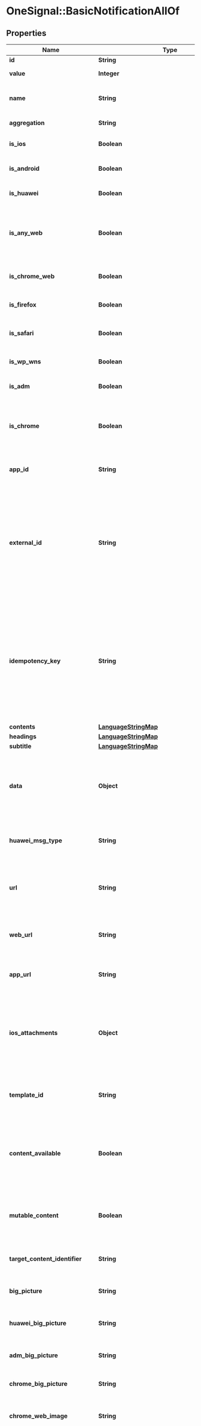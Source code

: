 # OneSignal::BasicNotificationAllOf

## Properties

| Name | Type | Description | Notes |
| ---- | ---- | ----------- | ----- |
| **id** | **String** |  | [optional] |
| **value** | **Integer** |  | [optional][readonly] |
| **name** | **String** | Required for SMS Messages. An identifier for tracking message within the OneSignal dashboard or export analytics. Not shown to end user. | [optional] |
| **aggregation** | **String** |  | [optional][readonly] |
| **is_ios** | **Boolean** | Indicates whether to send to all devices registered under your app&#39;s Apple iOS platform. | [optional] |
| **is_android** | **Boolean** | Indicates whether to send to all devices registered under your app&#39;s Google Android platform. | [optional] |
| **is_huawei** | **Boolean** | Indicates whether to send to all devices registered under your app&#39;s Huawei Android platform. | [optional] |
| **is_any_web** | **Boolean** | Indicates whether to send to all subscribed web browser users, including Chrome, Firefox, and Safari. You may use this instead as a combined flag instead of separately enabling isChromeWeb, isFirefox, and isSafari, though the three options are equivalent to this one.  | [optional] |
| **is_chrome_web** | **Boolean** | Indicates whether to send to all Google Chrome, Chrome on Android, and Mozilla Firefox users registered under your Chrome &amp; Firefox web push platform. | [optional] |
| **is_firefox** | **Boolean** | Indicates whether to send to all Mozilla Firefox desktop users registered under your Firefox web push platform. | [optional] |
| **is_safari** | **Boolean** | Does not support iOS Safari. Indicates whether to send to all Apple&#39;s Safari desktop users registered under your Safari web push platform. Read more iOS Safari | [optional] |
| **is_wp_wns** | **Boolean** | Indicates whether to send to all devices registered under your app&#39;s Windows platform. | [optional] |
| **is_adm** | **Boolean** | Indicates whether to send to all devices registered under your app&#39;s Amazon Fire platform. | [optional] |
| **is_chrome** | **Boolean** | This flag is not used for web push Please see isChromeWeb for sending to web push users. This flag only applies to Google Chrome Apps &amp; Extensions. Indicates whether to send to all devices registered under your app&#39;s Google Chrome Apps &amp; Extension platform.  | [optional] |
| **app_id** | **String** | Required: Your OneSignal Application ID, which can be found in Keys &amp; IDs. It is a UUID and looks similar to 8250eaf6-1a58-489e-b136-7c74a864b434.  | [optional] |
| **external_id** | **String** | [DEPRECATED] Correlation and idempotency key. A request received with this parameter will first look for another notification with the same external_id. If one exists, a notification will not be sent, and result of the previous operation will instead be returned. Therefore, if you plan on using this feature, it&#39;s important to use a good source of randomness to generate the UUID passed here. This key is only idempotent for 30 days. After 30 days, the notification could be removed from our system and a notification with the same external_id will be sent again.   See Idempotent Notification Requests for more details writeOnly: true  | [optional] |
| **idempotency_key** | **String** | Correlation and idempotency key. A request received with this parameter will first look for another notification with the same idempotency key. If one exists, a notification will not be sent, and result of the previous operation will instead be returned. Therefore, if you plan on using this feature, it&#39;s important to use a good source of randomness to generate the UUID passed here. This key is only idempotent for 30 days. After 30 days, the notification could be removed from our system and a notification with the same idempotency key will be sent again.   See Idempotent Notification Requests for more details writeOnly: true  | [optional] |
| **contents** | [**LanguageStringMap**](LanguageStringMap.md) |  | [optional] |
| **headings** | [**LanguageStringMap**](LanguageStringMap.md) |  | [optional] |
| **subtitle** | [**LanguageStringMap**](LanguageStringMap.md) |  | [optional] |
| **data** | **Object** | Channel: Push Notifications Platform: Huawei A custom map of data that is passed back to your app. Same as using Additional Data within the dashboard. Can use up to 2048 bytes of data. Example: {\&quot;abc\&quot;: 123, \&quot;foo\&quot;: \&quot;bar\&quot;, \&quot;event_performed\&quot;: true, \&quot;amount\&quot;: 12.1}  | [optional] |
| **huawei_msg_type** | **String** | Channel: Push Notifications Platform: Huawei Use \&quot;data\&quot; or \&quot;message\&quot; depending on the type of notification you are sending. More details in Data &amp; Background Notifications.  | [optional] |
| **url** | **String** | Channel: Push Notifications Platform: All The URL to open in the browser when a user clicks on the notification. Note: iOS needs https or updated NSAppTransportSecurity in plist This field supports inline substitutions. Omit if including web_url or app_url Example: https://onesignal.com  | [optional] |
| **web_url** | **String** | Channel: Push Notifications Platform: All Browsers Same as url but only sent to web push platforms. Including Chrome, Firefox, Safari, Opera, etc. Example: https://onesignal.com  | [optional] |
| **app_url** | **String** | Channel: Push Notifications Platform: All Browsers Same as url but only sent to web push platforms. Including iOS, Android, macOS, Windows, ChromeApps, etc. Example: https://onesignal.com  | [optional] |
| **ios_attachments** | **Object** | Channel: Push Notifications Platform: iOS 10+ Adds media attachments to notifications. Set as JSON object, key as a media id of your choice and the value as a valid local filename or URL. User must press and hold on the notification to view. Do not set mutable_content to download attachments. The OneSignal SDK does this automatically Example: {\&quot;id1\&quot;: \&quot;https://domain.com/image.jpg\&quot;}  | [optional] |
| **template_id** | **String** | Channel: Push Notifications Platform: All Use a template you setup on our dashboard. The template_id is the UUID found in the URL when viewing a template on our dashboard. Example: be4a8044-bbd6-11e4-a581-000c2940e62c  | [optional] |
| **content_available** | **Boolean** | Channel: Push Notifications Platform: iOS Sending true wakes your app from background to run custom native code (Apple interprets this as content-available&#x3D;1). Note: Not applicable if the app is in the \&quot;force-quit\&quot; state (i.e app was swiped away). Omit the contents field to prevent displaying a visible notification.  | [optional] |
| **mutable_content** | **Boolean** | Channel: Push Notifications Platform: iOS 10+ Always defaults to true and cannot be turned off. Allows tracking of notification receives and changing of the notification content in your app before it is displayed. Triggers didReceive(_:withContentHandler:) on your UNNotificationServiceExtension.  | [optional] |
| **target_content_identifier** | **String** | Channel: Push Notifications Platform: iOS 13+ Use to target a specific experience in your App Clip, or to target your notification to a specific window in a multi-scene App.  | [optional] |
| **big_picture** | **String** | Channel: Push Notifications Platform: Android Picture to display in the expanded view. Can be a drawable resource name or a URL.  | [optional] |
| **huawei_big_picture** | **String** | Channel: Push Notifications Platform: Huawei Picture to display in the expanded view. Can be a drawable resource name or a URL.  | [optional] |
| **adm_big_picture** | **String** | Channel: Push Notifications Platform: Amazon Picture to display in the expanded view. Can be a drawable resource name or a URL.  | [optional] |
| **chrome_big_picture** | **String** | Channel: Push Notifications Platform: ChromeApp Large picture to display below the notification text. Must be a local URL.  | [optional] |
| **chrome_web_image** | **String** | Channel: Push Notifications Platform: Chrome 56+ Sets the web push notification&#39;s large image to be shown below the notification&#39;s title and text. Please see Web Push Notification Icons.  | [optional] |
| **buttons** | [**Array&lt;Button&gt;**](Button.md) | Channel: Push Notifications Platform: iOS 8.0+, Android 4.1+, and derivatives like Amazon Buttons to add to the notification. Icon only works for Android. Buttons show in reverse order of array position i.e. Last item in array shows as first button on device. Example: [{\&quot;id\&quot;: \&quot;id2\&quot;, \&quot;text\&quot;: \&quot;second button\&quot;, \&quot;icon\&quot;: \&quot;ic_menu_share\&quot;}, {\&quot;id\&quot;: \&quot;id1\&quot;, \&quot;text\&quot;: \&quot;first button\&quot;, \&quot;icon\&quot;: \&quot;ic_menu_send\&quot;}]  | [optional] |
| **web_buttons** | [**Array&lt;WebButton&gt;**](WebButton.md) | Channel: Push Notifications Platform: Chrome 48+ Add action buttons to the notification. The id field is required. Example: [{\&quot;id\&quot;: \&quot;like-button\&quot;, \&quot;text\&quot;: \&quot;Like\&quot;, \&quot;icon\&quot;: \&quot;http://i.imgur.com/N8SN8ZS.png\&quot;, \&quot;url\&quot;: \&quot;https://yoursite.com\&quot;}, {\&quot;id\&quot;: \&quot;read-more-button\&quot;, \&quot;text\&quot;: \&quot;Read more\&quot;, \&quot;icon\&quot;: \&quot;http://i.imgur.com/MIxJp1L.png\&quot;, \&quot;url\&quot;: \&quot;https://yoursite.com\&quot;}]  | [optional] |
| **ios_category** | **String** | Channel: Push Notifications Platform: iOS Category APS payload, use with registerUserNotificationSettings:categories in your Objective-C / Swift code. Example: calendar category which contains actions like accept and decline iOS 10+ This will trigger your UNNotificationContentExtension whose ID matches this category.  | [optional] |
| **android_channel_id** | **String** | Channel: Push Notifications Platform: Android The Android Oreo Notification Category to send the notification under. See the Category documentation on creating one and getting it&#39;s id.  | [optional] |
| **huawei_channel_id** | **String** | Channel: Push Notifications Platform: Huawei The Android Oreo Notification Category to send the notification under. See the Category documentation on creating one and getting it&#39;s id.  | [optional] |
| **existing_android_channel_id** | **String** | Channel: Push Notifications Platform: Android Use this if you have client side Android Oreo Channels you have already defined in your app with code.  | [optional] |
| **huawei_existing_channel_id** | **String** | Channel: Push Notifications Platform: Huawei Use this if you have client side Android Oreo Channels you have already defined in your app with code.  | [optional] |
| **android_background_layout** | [**BasicNotificationAllOfAndroidBackgroundLayout**](BasicNotificationAllOfAndroidBackgroundLayout.md) |  | [optional] |
| **small_icon** | **String** | Channel: Push Notifications Platform: Android Icon shown in the status bar and on the top left of the notification. If not set a bell icon will be used or ic_stat_onesignal_default if you have set this resource name. See: How to create small icons  | [optional] |
| **huawei_small_icon** | **String** | Channel: Push Notifications Platform: Huawei Icon shown in the status bar and on the top left of the notification. Use an Android resource path (E.g. /drawable/small_icon). Defaults to your app icon if not set.  | [optional] |
| **large_icon** | **String** | Channel: Push Notifications Platform: Android Can be a drawable resource name or a URL. See: How to create large icons  | [optional] |
| **huawei_large_icon** | **String** | Channel: Push Notifications Platform: Huawei Can be a drawable resource name or a URL. See: How to create large icons  | [optional] |
| **adm_small_icon** | **String** | Channel: Push Notifications Platform: Amazon If not set a bell icon will be used or ic_stat_onesignal_default if you have set this resource name. See: How to create small icons  | [optional] |
| **adm_large_icon** | **String** | Channel: Push Notifications Platform: Amazon If blank the small_icon is used. Can be a drawable resource name or a URL. See: How to create large icons  | [optional] |
| **chrome_web_icon** | **String** | Channel: Push Notifications Platform: Chrome Sets the web push notification&#39;s icon. An image URL linking to a valid image. Common image types are supported; GIF will not animate. We recommend 256x256 (at least 80x80) to display well on high DPI devices. Firefox will also use this icon, unless you specify firefox_icon.  | [optional] |
| **chrome_web_badge** | **String** | Channel: Push Notifications Platform: Chrome Sets the web push notification icon for Android devices in the notification shade. Please see Web Push Notification Badge.  | [optional] |
| **firefox_icon** | **String** | Channel: Push Notifications Platform: Firefox Not recommended Few people need to set Firefox-specific icons. We recommend setting chrome_web_icon instead, which Firefox will also use. Sets the web push notification&#39;s icon for Firefox. An image URL linking to a valid image. Common image types are supported; GIF will not animate. We recommend 256x256 (at least 80x80) to display well on high DPI devices.  | [optional] |
| **chrome_icon** | **String** | Channel: Push Notifications Platform: ChromeApp This flag is not used for web push For web push, please see chrome_web_icon instead. The local URL to an icon to use. If blank, the app icon will be used.  | [optional] |
| **ios_sound** | **String** | Channel: Push Notifications Platform: iOS Sound file that is included in your app to play instead of the default device notification sound. Pass nil to disable vibration and sound for the notification. Example: \&quot;notification.wav\&quot;  | [optional] |
| **android_sound** | **String** | Channel: Push Notifications Platform: Android &amp;#9888;&amp;#65039;Deprecated, this field doesn&#39;t work on Android 8 (Oreo) and newer devices! Please use Notification Categories / Channels noted above instead to support ALL versions of Android. Sound file that is included in your app to play instead of the default device notification sound. Pass nil to disable sound for the notification. NOTE: Leave off file extension for Android. Example: \&quot;notification\&quot;  | [optional] |
| **huawei_sound** | **String** | Channel: Push Notifications Platform: Huawei &amp;#9888;&amp;#65039;Deprecated, this field ONLY works on EMUI 5 (Android 7 based) and older devices. Please also set Notification Categories / Channels noted above to support EMUI 8 (Android 8 based) devices. Sound file that is included in your app to play instead of the default device notification sound. NOTE: Leave off file extension for and include the full path.  Example: \&quot;/res/raw/notification\&quot;  | [optional] |
| **adm_sound** | **String** | Channel: Push Notifications Platform: Amazon &amp;#9888;&amp;#65039;Deprecated, this field doesn&#39;t work on Android 8 (Oreo) and newer devices! Please use Notification Categories / Channels noted above instead to support ALL versions of Android. Sound file that is included in your app to play instead of the default device notification sound. Pass nil to disable sound for the notification. NOTE: Leave off file extension for Android. Example: \&quot;notification\&quot;  | [optional] |
| **wp_wns_sound** | **String** | Channel: Push Notifications Platform: Windows Sound file that is included in your app to play instead of the default device notification sound. Example: \&quot;notification.wav\&quot;  | [optional] |
| **android_led_color** | **String** | Channel: Push Notifications Platform: Android &amp;#9888;&amp;#65039;Deprecated, this field doesn&#39;t work on Android 8 (Oreo) and newer devices! Please use Notification Categories / Channels noted above instead to support ALL versions of Android. Sets the devices LED notification light if the device has one. ARGB Hex format. Example(Blue): \&quot;FF0000FF\&quot;  | [optional] |
| **huawei_led_color** | **String** | Channel: Push Notifications Platform: Huawei &amp;#9888;&amp;#65039;Deprecated, this field ONLY works on EMUI 5 (Android 7 based) and older devices. Please also set Notification Categories / Channels noted above to support EMUI 8 (Android 8 based) devices. Sets the devices LED notification light if the device has one. RGB Hex format. Example(Blue): \&quot;0000FF\&quot;  | [optional] |
| **android_accent_color** | **String** | Channel: Push Notifications Platform: Android Sets the background color of the notification circle to the left of the notification text. Only applies to apps targeting Android API level 21+ on Android 5.0+ devices. Example(Red): \&quot;FFFF0000\&quot;  | [optional] |
| **huawei_accent_color** | **String** | Channel: Push Notifications Platform: Huawei Accent Color used on Action Buttons and Group overflow count. Uses RGB Hex value (E.g. #9900FF). Defaults to device&#39;s theme color if not set.  | [optional] |
| **android_visibility** | **Integer** | Channel: Push Notifications Platform: Android 5.0_ &amp;#9888;&amp;#65039;Deprecated, this field doesn&#39;t work on Android 8 (Oreo) and newer devices! Please use Notification Categories / Channels noted above instead to support ALL versions of Android. 1 &#x3D; Public (default) (Shows the full message on the lock screen unless the user has disabled all notifications from showing on the lock screen. Please consider the user and mark private if the contents are.) 0 &#x3D; Private (Hides message contents on lock screen if the user set \&quot;Hide sensitive notification content\&quot; in the system settings) -1 &#x3D; Secret (Notification does not show on the lock screen at all)  | [optional] |
| **huawei_visibility** | **Integer** | Channel: Push Notifications Platform: Huawei &amp;#9888;&amp;#65039;Deprecated, this field ONLY works on EMUI 5 (Android 7 based) and older devices. Please also set Notification Categories / Channels noted above to support EMUI 8 (Android 8 based) devices. 1 &#x3D; Public (default) (Shows the full message on the lock screen unless the user has disabled all notifications from showing on the lock screen. Please consider the user and mark private if the contents are.) 0 &#x3D; Private (Hides message contents on lock screen if the user set \&quot;Hide sensitive notification content\&quot; in the system settings) -1 &#x3D; Secret (Notification does not show on the lock screen at all)  | [optional] |
| **ios_badge_type** | **String** | Channel: Push Notifications Platform: iOS Describes whether to set or increase/decrease your app&#39;s iOS badge count by the ios_badgeCount specified count. Can specify None, SetTo, or Increase. &#x60;None&#x60; leaves the count unaffected. &#x60;SetTo&#x60; directly sets the badge count to the number specified in ios_badgeCount. &#x60;Increase&#x60; adds the number specified in ios_badgeCount to the total. Use a negative number to decrease the badge count.  | [optional] |
| **ios_badge_count** | **Integer** | Channel: Push Notifications Platform: iOS Used with ios_badgeType, describes the value to set or amount to increase/decrease your app&#39;s iOS badge count by. You can use a negative number to decrease the badge count when used with an ios_badgeType of Increase.  | [optional] |
| **collapse_id** | **String** | Channel: Push Notifications Platform: iOS 10+, Android Only one notification with the same id will be shown on the device. Use the same id to update an existing notification instead of showing a new one. Limit of 64 characters.  | [optional] |
| **web_push_topic** | **String** | Channel: Push Notifications Platform: All Browsers Display multiple notifications at once with different topics.  | [optional] |
| **apns_alert** | **Object** | Channel: Push Notifications Platform: iOS 10+ iOS can localize push notification messages on the client using special parameters such as loc-key. When using the Create Notification endpoint, you must include these parameters inside of a field called apns_alert. Please see Apple&#39;s guide on localizing push notifications to learn more.  | [optional] |
| **delayed_option** | **String** | Channel: All Possible values are: timezone (Deliver at a specific time-of-day in each users own timezone) last-active Same as Intelligent Delivery . (Deliver at the same time of day as each user last used your app). If send_after is used, this takes effect after the send_after time has elapsed.  | [optional] |
| **delivery_time_of_day** | **String** | Channel: All Use with delayed_option&#x3D;timezone. Examples: \&quot;9:00AM\&quot; \&quot;21:45\&quot; \&quot;9:45:30\&quot;  | [optional] |
| **ttl** | **Integer** | Channel: Push Notifications Platform: iOS, Android, Chrome, Firefox, Safari, ChromeWeb Time To Live - In seconds. The notification will be expired if the device does not come back online within this time. The default is 259,200 seconds (3 days). Max value to set is 2419200 seconds (28 days).  | [optional] |
| **priority** | **Integer** | Channel: Push Notifications Platform: Android, Chrome, ChromeWeb Delivery priority through the push server (example GCM/FCM). Pass 10 for high priority or any other integer for normal priority. Defaults to normal priority for Android and high for iOS. For Android 6.0+ devices setting priority to high will wake the device out of doze mode.  | [optional] |
| **apns_push_type_override** | **String** | Channel: Push Notifications Platform: iOS valid values: voip Set the value to voip for sending VoIP Notifications This field maps to the APNS header apns-push-type. Note: alert and background are automatically set by OneSignal  | [optional] |
| **throttle_rate_per_minute** | **String** | Channel: All Apps with throttling enabled:   - the parameter value will be used to override the default application throttling value set from the dashboard settings.   - parameter value 0 indicates not to apply throttling to the notification.   - if the parameter is not passed then the default app throttling value will be applied to the notification. Apps with throttling disabled:   - this parameter can be used to throttle delivery for the notification even though throttling is not enabled at the application level. Refer to throttling for more details.  | [optional] |
| **android_group** | **String** | Channel: Push Notifications Platform: Android Notifications with the same group will be stacked together using Android&#39;s Notification Grouping feature.  | [optional] |
| **android_group_message** | **String** | Channel: Push Notifications Platform: Android Note: This only works for Android 6 and older. Android 7+ allows full expansion of all message. Summary message to display when 2+ notifications are stacked together. Default is \&quot;# new messages\&quot;. Include $[notif_count] in your message and it will be replaced with the current number. Languages - The value of each key is the message that will be sent to users for that language. \&quot;en\&quot; (English) is required. The key of each hash is either a a 2 character language code or one of zh-Hans/zh-Hant for Simplified or Traditional Chinese. Read more: supported languages. Example: {\&quot;en\&quot;: \&quot;You have $[notif_count] new messages\&quot;}  | [optional] |
| **adm_group** | **String** | Channel: Push Notifications Platform: Amazon Notifications with the same group will be stacked together using Android&#39;s Notification Grouping feature.  | [optional] |
| **adm_group_message** | **Object** | Channel: Push Notifications Platform: Amazon Summary message to display when 2+ notifications are stacked together. Default is \&quot;# new messages\&quot;. Include $[notif_count] in your message and it will be replaced with the current number. \&quot;en\&quot; (English) is required. The key of each hash is either a a 2 character language code or one of zh-Hans/zh-Hant for Simplified or Traditional Chinese. The value of each key is the message that will be sent to users for that language. Example: {\&quot;en\&quot;: \&quot;You have $[notif_count] new messages\&quot;}  | [optional] |
| **thread_id** | **String** | Channel: Push Notifications Platform: iOS 12+ This parameter is supported in iOS 12 and above. It allows you to group related notifications together. If two notifications have the same thread-id, they will both be added to the same group.  | [optional] |
| **summary_arg** | **String** | Channel: Push Notifications Platform: iOS 12+ When using thread_id to create grouped notifications in iOS 12+, you can also control the summary. For example, a grouped notification can say \&quot;12 more notifications from John Doe\&quot;. The summary_arg lets you set the name of the person/thing the notifications are coming from, and will show up as \&quot;X more notifications from summary_arg\&quot;  | [optional] |
| **summary_arg_count** | **Integer** | Channel: Push Notifications Platform: iOS 12+ When using thread_id, you can also control the count of the number of notifications in the group. For example, if the group already has 12 notifications, and you send a new notification with summary_arg_count &#x3D; 2, the new total will be 14 and the summary will be \&quot;14 more notifications from summary_arg\&quot;  | [optional] |
| **ios_relevance_score** | **Float** | Channel: Push Notifications Platform: iOS 15+ A score to be set per notification to indicate how it should be displayed when grouped. Use a float between 0-1.  | [optional] |
| **ios_interruption_level** | **String** | Channel: Push Notifications Platform: iOS 15+ Focus Modes and Interruption Levels indicate the priority and delivery timing of a notification, to \&quot;interrupt\&quot; the user. Can choose from options: [&#39;active&#39;, &#39;passive&#39;, &#39;time_sensitive&#39;, &#39;critical&#39;]. Default is active.  | [optional] |
| **email_subject** | **String** | Channel: Email Required.  The subject of the email.  | [optional] |
| **email_body** | **String** | Channel: Email Required unless template_id is set. HTML suported The body of the email you wish to send. Typically, customers include their own HTML templates here. Must include [unsubscribe_url] in an &lt;a&gt; tag somewhere in the email. Note: any malformed HTML content will be sent to users. Please double-check your HTML is valid.  | [optional] |
| **email_from_name** | **String** | Channel: Email The name the email is from. If not specified, will default to \&quot;from name\&quot; set in the OneSignal Dashboard Email Settings.  | [optional] |
| **email_from_address** | **String** | Channel: Email The email address the email is from. If not specified, will default to \&quot;from email\&quot; set in the OneSignal Dashboard Email Settings.  | [optional] |
| **email_preheader** | **String** | Channel: Email The preheader text of the email. Preheader is the preview text displayed immediately after an email subject that provides additional context about the email content. If not specified, will default to null.  | [optional] |
| **include_unsubscribed** | **Boolean** | Channel: Email Default is &#x60;false&#x60;. This field is used to send transactional notifications. If set to &#x60;true&#x60;, this notification will also be sent to unsubscribed emails. If a &#x60;template_id&#x60; is provided, the &#x60;include_unsubscribed&#x60; value from the template will be inherited. If you are using a third-party ESP, this field requires the ESP&#39;s list of unsubscribed emails to be cleared. | [optional] |
| **sms_from** | **String** | Channel: SMS Phone Number used to send SMS. Should be a registered Twilio phone number in E.164 format.  | [optional] |
| **sms_media_urls** | **Array&lt;String&gt;** | Channel: SMS URLs for the media files to be attached to the SMS content. Limit: 10 media urls with a total max. size of 5MBs.  | [optional] |
| **filters** | [**Array&lt;FilterExpression&gt;**](FilterExpression.md) |  | [optional] |
| **custom_data** | **Object** | Channel: All JSON object that can be used as a source of message personalization data for fields that support tag variable substitution. Push, SMS: Can accept up to 2048 bytes of valid JSON. Email: Can accept up to 10000 bytes of valid JSON. Example: {\&quot;order_id\&quot;: 123, \&quot;currency\&quot;: \&quot;USD\&quot;, \&quot;amount\&quot;: 25}  | [optional] |

## Example

```ruby
require 'onesignal'

instance = OneSignal::BasicNotificationAllOf.new(
  id: null,
  value: null,
  name: null,
  aggregation: null,
  is_ios: null,
  is_android: null,
  is_huawei: null,
  is_any_web: null,
  is_chrome_web: null,
  is_firefox: null,
  is_safari: null,
  is_wp_wns: null,
  is_adm: null,
  is_chrome: null,
  app_id: null,
  external_id: null,
  idempotency_key: null,
  contents: null,
  headings: null,
  subtitle: null,
  data: null,
  huawei_msg_type: null,
  url: null,
  web_url: null,
  app_url: null,
  ios_attachments: null,
  template_id: null,
  content_available: null,
  mutable_content: null,
  target_content_identifier: null,
  big_picture: null,
  huawei_big_picture: null,
  adm_big_picture: null,
  chrome_big_picture: null,
  chrome_web_image: null,
  buttons: null,
  web_buttons: null,
  ios_category: null,
  android_channel_id: null,
  huawei_channel_id: null,
  existing_android_channel_id: null,
  huawei_existing_channel_id: null,
  android_background_layout: null,
  small_icon: null,
  huawei_small_icon: null,
  large_icon: null,
  huawei_large_icon: null,
  adm_small_icon: null,
  adm_large_icon: null,
  chrome_web_icon: null,
  chrome_web_badge: null,
  firefox_icon: null,
  chrome_icon: null,
  ios_sound: null,
  android_sound: null,
  huawei_sound: null,
  adm_sound: null,
  wp_wns_sound: null,
  android_led_color: null,
  huawei_led_color: null,
  android_accent_color: null,
  huawei_accent_color: null,
  android_visibility: null,
  huawei_visibility: null,
  ios_badge_type: null,
  ios_badge_count: null,
  collapse_id: null,
  web_push_topic: null,
  apns_alert: null,
  delayed_option: null,
  delivery_time_of_day: null,
  ttl: null,
  priority: null,
  apns_push_type_override: null,
  throttle_rate_per_minute: null,
  android_group: null,
  android_group_message: null,
  adm_group: null,
  adm_group_message: null,
  thread_id: null,
  summary_arg: null,
  summary_arg_count: null,
  ios_relevance_score: null,
  ios_interruption_level: null,
  email_subject: null,
  email_body: null,
  email_from_name: null,
  email_from_address: null,
  email_preheader: null,
  include_unsubscribed: null,
  sms_from: null,
  sms_media_urls: null,
  filters: null,
  custom_data: null
)
```

